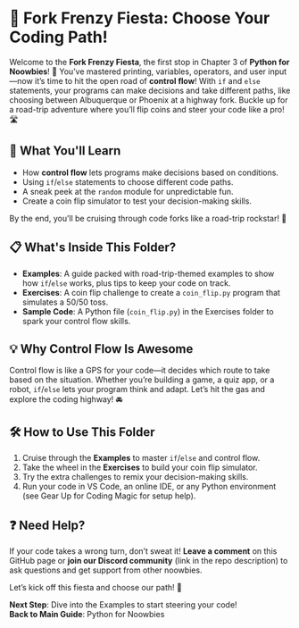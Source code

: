 # 🚗 Fork Frenzy Fiesta: Choose Your Coding Path!

Welcome to the **Fork Frenzy Fiesta**, the first stop in Chapter 3 of **Python for Noowbies**! 🎉 You’ve mastered printing, variables, operators, and user input—now it’s time to hit the open road of **control flow**! With `if` and `else` statements, your programs can make decisions and take different paths, like choosing between Albuquerque or Phoenix at a highway fork. Buckle up for a road-trip adventure where you’ll flip coins and steer your code like a pro! 🛣️

## 🌟 What You'll Learn

- How **control flow** lets programs make decisions based on conditions.
- Using `if`/`else` statements to choose different code paths.
- A sneak peek at the `random` module for unpredictable fun.
- Create a coin flip simulator to test your decision-making skills.

By the end, you’ll be cruising through code forks like a road-trip rockstar! 🎸

## 📋 What's Inside This Folder?

- **Examples**: A guide packed with road-trip-themed examples to show how `if`/`else` works, plus tips to keep your code on track.
- **Exercises**: A coin flip challenge to create a `coin_flip.py` program that simulates a 50/50 toss.
- **Sample Code**: A Python file (`coin_flip.py`) in the Exercises folder to spark your control flow skills.

## 💡 Why Control Flow Is Awesome

Control flow is like a GPS for your code—it decides which route to take based on the situation. Whether you’re building a game, a quiz app, or a robot, `if`/`else` lets your program think and adapt. Let’s hit the gas and explore the coding highway! 🚘

## 🛠️ How to Use This Folder

1. Cruise through the **Examples** to master `if`/`else` and control flow.
2. Take the wheel in the **Exercises** to build your coin flip simulator.
3. Try the extra challenges to remix your decision-making skills.
4. Run your code in VS Code, an online IDE, or any Python environment (see Gear Up for Coding Magic for setup help).

## ❓ Need Help?

If your code takes a wrong turn, don’t sweat it! **Leave a comment** on this GitHub page or **join our Discord community** (link in the repo description) to ask questions and get support from other noowbies.

Let’s kick off this fiesta and choose our path! 🎊

**Next Step**: Dive into the Examples to start steering your code!  
**Back to Main Guide**: Python for Noowbies